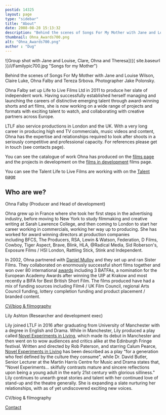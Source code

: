 ```yaml
---
postid: 14325
layout: page
type: "sidebar"
title: "About"
date: 2008-08-28 15:13:32
description: "Behind the scenes of Songs For My Mother with Jane and Louise Wilson, Claire Luke, Ohna Falby and Tereza Srbova. Photographer Jake Polonsky. Ohna Falby set up Life to Live Films Ltd in 2011 to produce her slate of&#8230;"
thumbnail: Ohna_Awards700.png
alt: "Ohna_Awards700.png"
author : "Dug"
---
```


![Group shot with Jane and Louise, Clare, Ohna and Theresa]({{ site.baseurl }}/i/Familypic700.jpg "Songs for my Mother")

<p class="Filmheadercaption">
Behind the scenes of Songs For My Mother with Jane and Louise Wilson, Claire Luke, Ohna Falby and Tereza Srbova. Photographer Jake Polonsky.</p>

Ohna Falby set up Life to Live Films Ltd in 2011 to produce her slate of independent work. Having successfully established herself managing and launching the careers of distinctive emerging talent through award-winning shorts and art films, she is now working on a wide range of projects and formats with exciting talent to watch, and collaborating with creative partners across Europe.

LTLF also service productions in London and the UK. With a very long career in producing high end TV commercials, music videos and content, Ohna has the expertise and relationships required to look after shoots in a seriously competitive and professional capacity. For references please get in touch (see contacts page).

You can see the catalogue of work Ohna has produced on the [films page](/films.html "Take a look at the LTLF active catalogue") and the projects in development on the [films in development](/films-in-development.html "See latest projects") films page.

You can see the Talent Life to Live Films are working with on the [Talent page](/share/Thetalent.pdf)

## Who are we?

Ohna Falby (Producer and Head of development)

Ohna grew up in France where she took her first steps in the advertising industry, before moving to New York to study filmmaking and creative writing at Sarah Lawrence College, and then coming to London to start her career working in commercials, working her way up to producing. She has worked for award winning directors at production companies including BFCS, The Producers, RSA, Lewin &amp; Watson, Federation, D Films, Cowboy, Tiger Aspect, Brave, Blink, HLA, @Radical Media, Sid Roberson's, Exposure Films / HSI London, Rattling Stick, Stink and Independent.

In 2002, Ohna partnered with <a href="http://www.imdb.com/name/nm1142205/?ref_=nv_sr_1">Daniel Mulloy</a> and they set up and ran Sister Films. They collaborated on enormously successful short films together and won over 80 international <a href="http://www.sisterfilms.co.uk/films/awards.html">awards</a> including 3 BATFAs, a nomination for the European Academy Awards after winning the UIP at Krakow and most recently a BIFA for Best British Short Film. The films produced have had a mix of funding sources including Film4 / UK Film Council, regional Arts Council funding, lottery completion funding and product placement / branded content.

<a href="{{ site.baseurl }}/share/OhnaShortbiogfilmog.pdf">CV/biog &amp; filmography</a>

Lily Ashton (Researcher and development exec)

Lily joined LTLF in 2016 after graduating from University of Manchester with a degree in English and Drama. While in Manchester, Lily produced a play called <a href="https://youtu.be/Row299m5_T8">Novel Experiments in Living</a>, which made its debut in Manchester and then went on to wow audiences and critics alike at the Edinburgh Fringe festival. Written and directed by Rob Paterson, and starring Calum Pearce, <a href="http://mancunion.com/2016/08/04/fringe-preview-novel-experiments-living/">Novel Experiments in Living</a> has been described as a play "for a generation who feel defined by the culture they consume", while Dr. David Butler, Senior Lecturer at the Martin Harris Centre for Music and Drama states that, "Novel Experiments... skilfully contrasts mature and sincere reflections upon being a young adult in the early 21st century with glorious silliness." Lily continues to unearth great stories and talent with her continued love of stand-up and the theatre generally. She is expanding a slate nurturing her relationships, with as of yet undiscovered exciting new voices.

CV/biog &amp; filmography

<a href="{{ site.baseurl }}/contact/">Contact</a>



